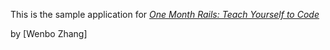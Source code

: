 This is the sample application for 
[*One Month Rails: Teach Yourself to Code*](http://onemonthrails.com)

by [Wenbo Zhang]